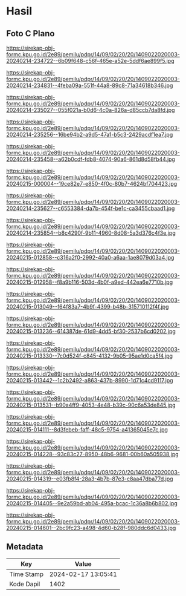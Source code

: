 # Hasil

## Foto C Plano

https://sirekap-obj-formc.kpu.go.id/2e89/pemilu/pdpr/14/09/02/20/20/1409022020003-20240214-234722--6b09f648-c56f-465e-a52e-5ddf6ae899f5.jpg

https://sirekap-obj-formc.kpu.go.id/2e89/pemilu/pdpr/14/09/02/20/20/1409022020003-20240214-234831--4feba09a-551f-44a8-89c8-71a34618b346.jpg

https://sirekap-obj-formc.kpu.go.id/2e89/pemilu/pdpr/14/09/02/20/20/1409022020003-20240214-235027--055f021a-b0d6-4c0a-826a-d85ccb7da8fd.jpg

https://sirekap-obj-formc.kpu.go.id/2e89/pemilu/pdpr/14/09/02/20/20/1409022020003-20240214-235256--16be94b2-a9d5-47a1-b5c3-2429acdf1ea7.jpg

https://sirekap-obj-formc.kpu.go.id/2e89/pemilu/pdpr/14/09/02/20/20/1409022020003-20240214-235458--a62b0cdf-fdb8-4074-90a6-861d8d58fb44.jpg

https://sirekap-obj-formc.kpu.go.id/2e89/pemilu/pdpr/14/09/02/20/20/1409022020003-20240215-000004--19ce82e7-e850-4f0c-80b7-4624bf704423.jpg

https://sirekap-obj-formc.kpu.go.id/2e89/pemilu/pdpr/14/09/02/20/20/1409022020003-20240214-235627--c6553384-da7b-454f-be1c-ca3455cbaad1.jpg

https://sirekap-obj-formc.kpu.go.id/2e89/pemilu/pdpr/14/09/02/20/20/1409022020003-20240214-235854--b8c4290f-9b11-4960-8d08-5a3d376c4f3e.jpg

https://sirekap-obj-formc.kpu.go.id/2e89/pemilu/pdpr/14/09/02/20/20/1409022020003-20240215-012858--c316a2f0-2992-40a0-a6aa-1ae8079d03a4.jpg

https://sirekap-obj-formc.kpu.go.id/2e89/pemilu/pdpr/14/09/02/20/20/1409022020003-20240215-012958--f8a9b116-503d-4b0f-a9ed-442ea6e7710b.jpg

https://sirekap-obj-formc.kpu.go.id/2e89/pemilu/pdpr/14/09/02/20/20/1409022020003-20240215-013049--f64f83a7-4b9f-4399-b48b-315710112f4f.jpg

https://sirekap-obj-formc.kpu.go.id/2e89/pemilu/pdpr/14/09/02/20/20/1409022020003-20240215-013236--614387de-61d9-4dd5-bf30-2537b6cd0202.jpg

https://sirekap-obj-formc.kpu.go.id/2e89/pemilu/pdpr/14/09/02/20/20/1409022020003-20240215-013330--7c0d524f-c845-4132-9b05-95ae1d0ca5f4.jpg

https://sirekap-obj-formc.kpu.go.id/2e89/pemilu/pdpr/14/09/02/20/20/1409022020003-20240215-013442--1c2b2492-a863-437b-8990-1d71c4cd9117.jpg

https://sirekap-obj-formc.kpu.go.id/2e89/pemilu/pdpr/14/09/02/20/20/1409022020003-20240215-013531--b90a4ff9-4053-4e48-b39c-90c6a53de845.jpg

https://sirekap-obj-formc.kpu.go.id/2e89/pemilu/pdpr/14/09/02/20/20/1409022020003-20240215-014111--8d3febeb-faff-48c5-9754-a41365045e7c.jpg

https://sirekap-obj-formc.kpu.go.id/2e89/pemilu/pdpr/14/09/02/20/20/1409022020003-20240215-014228--93c83c27-8950-48b6-9681-00b60a505938.jpg

https://sirekap-obj-formc.kpu.go.id/2e89/pemilu/pdpr/14/09/02/20/20/1409022020003-20240215-014319--e03fb8f4-28a3-4b7b-87e3-c8aa47dba77d.jpg

https://sirekap-obj-formc.kpu.go.id/2e89/pemilu/pdpr/14/09/02/20/20/1409022020003-20240215-014405--9e2a59bd-ab04-495a-bcac-1c36a8b6b802.jpg

https://sirekap-obj-formc.kpu.go.id/2e89/pemilu/pdpr/14/09/02/20/20/1409022020003-20240215-014601--2bc9fc23-a498-4d60-b28f-980ddc6d0433.jpg


## Metadata

| Key        | Value               |
| ---------- | ------------------- |
| Time Stamp | 2024-02-17 13:05:41 |
| Kode Dapil | 1402                |



